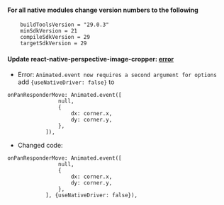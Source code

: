 
#### For all native modules change version numbers to the following
```
	buildToolsVersion = "29.0.3" 
	minSdkVersion = 21
	compileSdkVersion = 29 
	targetSdkVersion = 29
```

#### Update react-native-perspective-image-cropper: [error](https://stackoverflow.com/questions/64970241/react-native-error-animated-event-now-requires-a-second-argument-for-options)

* Error: `Animated.event now requires a second argument for options`   
add `{useNativeDriver: false}` to 
```
onPanResponderMove: Animated.event([
                null,
                {
                    dx: corner.x,
                    dy: corner.y,
                },
            ]),
```
* Changed code:
```
onPanResponderMove: Animated.event([
                null,
                {
                    dx: corner.x,
                    dy: corner.y,
                },
            ], {useNativeDriver: false}),
```